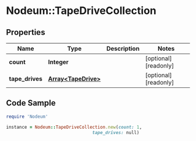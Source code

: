 # Nodeum::TapeDriveCollection

## Properties

Name | Type | Description | Notes
------------ | ------------- | ------------- | -------------
**count** | **Integer** |  | [optional] [readonly] 
**tape_drives** | [**Array&lt;TapeDrive&gt;**](TapeDrive.md) |  | [optional] [readonly] 

## Code Sample

```ruby
require 'Nodeum'

instance = Nodeum::TapeDriveCollection.new(count: 1,
                                 tape_drives: null)
```


